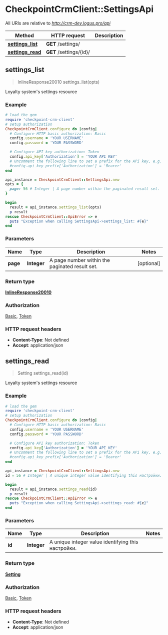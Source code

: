 # CheckpointCrmClient::SettingsApi

All URIs are relative to *http://crm-dev.logus.pro/api*

Method | HTTP request | Description
------------- | ------------- | -------------
[**settings_list**](SettingsApi.md#settings_list) | **GET** /settings/ | 
[**settings_read**](SettingsApi.md#settings_read) | **GET** /settings/{id}/ | 



## settings_list

> InlineResponse20010 settings_list(opts)



Loyalty system's settings resource

### Example

```ruby
# load the gem
require 'checkpoint-crm-client'
# setup authorization
CheckpointCrmClient.configure do |config|
  # Configure HTTP basic authorization: Basic
  config.username = 'YOUR USERNAME'
  config.password = 'YOUR PASSWORD'

  # Configure API key authorization: Token
  config.api_key['Authorization'] = 'YOUR API KEY'
  # Uncomment the following line to set a prefix for the API key, e.g. 'Bearer' (defaults to nil)
  #config.api_key_prefix['Authorization'] = 'Bearer'
end

api_instance = CheckpointCrmClient::SettingsApi.new
opts = {
  page: 56 # Integer | A page number within the paginated result set.
}

begin
  result = api_instance.settings_list(opts)
  p result
rescue CheckpointCrmClient::ApiError => e
  puts "Exception when calling SettingsApi->settings_list: #{e}"
end
```

### Parameters


Name | Type | Description  | Notes
------------- | ------------- | ------------- | -------------
 **page** | **Integer**| A page number within the paginated result set. | [optional] 

### Return type

[**InlineResponse20010**](InlineResponse20010.md)

### Authorization

[Basic](../README.md#Basic), [Token](../README.md#Token)

### HTTP request headers

- **Content-Type**: Not defined
- **Accept**: application/json


## settings_read

> Setting settings_read(id)



Loyalty system's settings resource

### Example

```ruby
# load the gem
require 'checkpoint-crm-client'
# setup authorization
CheckpointCrmClient.configure do |config|
  # Configure HTTP basic authorization: Basic
  config.username = 'YOUR USERNAME'
  config.password = 'YOUR PASSWORD'

  # Configure API key authorization: Token
  config.api_key['Authorization'] = 'YOUR API KEY'
  # Uncomment the following line to set a prefix for the API key, e.g. 'Bearer' (defaults to nil)
  #config.api_key_prefix['Authorization'] = 'Bearer'
end

api_instance = CheckpointCrmClient::SettingsApi.new
id = 56 # Integer | A unique integer value identifying this настройки.

begin
  result = api_instance.settings_read(id)
  p result
rescue CheckpointCrmClient::ApiError => e
  puts "Exception when calling SettingsApi->settings_read: #{e}"
end
```

### Parameters


Name | Type | Description  | Notes
------------- | ------------- | ------------- | -------------
 **id** | **Integer**| A unique integer value identifying this настройки. | 

### Return type

[**Setting**](Setting.md)

### Authorization

[Basic](../README.md#Basic), [Token](../README.md#Token)

### HTTP request headers

- **Content-Type**: Not defined
- **Accept**: application/json

